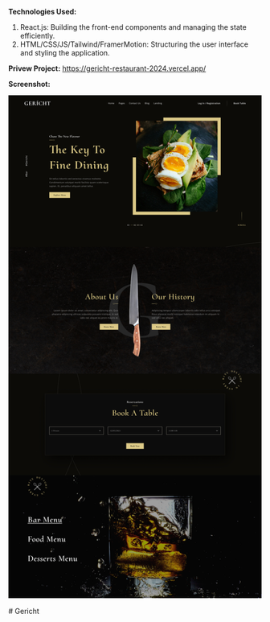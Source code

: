 

<b>Technologies Used:</b>
1. React.js: Building the front-end components and managing the state efficiently.
2. HTML/CSS/JS/Tailwind/FramerMotion: Structuring the user interface and styling the application.

<b>Privew Project:</b>
https://gericht-restaurant-2024.vercel.app/


<b>Screenshot:</b>

<img src="https://github.com/Shariar-Rafi/Gericht-Restaurant-React-Project/blob/main/src/assets/ss.jpg" alt="src/assets/ss.jpg" >

#   G e r i c h t 
 
 
